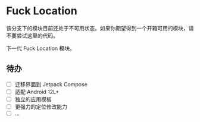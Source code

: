 # Fuck Location
该分支下的模块目前还处于不可用状态。如果你期望得到一个开箱可用的模块，请不要尝试这里的代码。

下一代 Fuck Location 模块。

## 待办
- [ ] 迁移界面到 Jetpack Compose
- [ ] 适配 Android 12L+
- [ ] 独立的应用模板
- [ ] 更强力的定位修改能力
- [ ] ...
